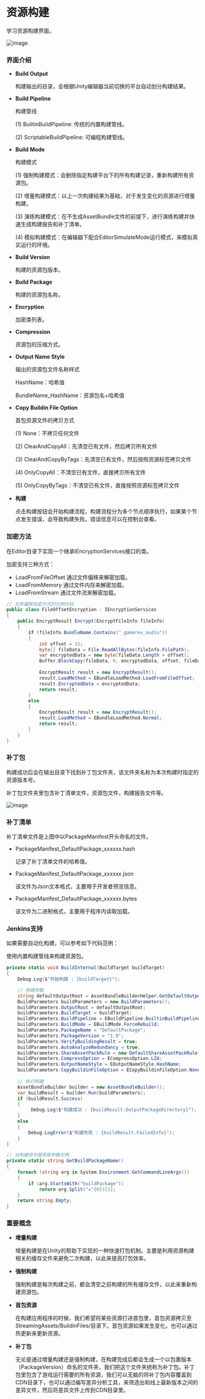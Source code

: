 # 资源构建

学习资源构建界面。

![image](./Image/AssetBuilder-img1.jpg)

### 界面介绍

- **Build Output**

  构建输出的目录，会根据Unity编辑器当前切换的平台自动划分构建结果。

- **Build Pipeline**

  构建管线

  (1) BuiltinBuildPipeline: 传统的内置构建管线。

  (2) ScriptableBuildPipeline: 可编程构建管线。

- **Build Mode**

  构建模式

  (1) 强制构建模式：会删除指定构建平台下的所有构建记录，重新构建所有资源包。

  (2) 增量构建模式：以上一次构建结果为基础，对于发生变化的资源进行增量构建。

  (3) 演练构建模式：在不生成AssetBundle文件的前提下，进行演练构建并快速生成构建报告和补丁清单。

  (4) 模拟构建模式：在编辑器下配合EditorSimulateMode运行模式，来模拟真实运行的环境。

- **Build Version**

  构建的资源包版本。

- **Build Package**

  构建的资源包名称。

- **Encryption**

  加密类列表。

- **Compression**

  资源包的压缩方式。

- **Output Name Style**

  输出的资源包文件名称样式

  HashName：哈希值

  BundleName_HashName：资源包名+哈希值

 - **Copy Buildin File Option**

   首包资源文件的拷贝方式

   (1) None：不拷贝任何文件

   (2) ClearAndCopyAll：先清空已有文件，然后拷贝所有文件

   (3) ClearAndCopyByTags：先清空已有文件，然后按照资源标签拷贝文件

   (4) OnlyCopyAll：不清空已有文件，直接拷贝所有文件

   (5) OnlyCopyByTags：不清空已有文件，直接按照资源标签拷贝文件

- **构建**

  点击构建按钮会开始构建流程，构建流程分为多个节点顺序执行，如果某个节点发生错误，会导致构建失败。错误信息可以在控制台查看。

### 加密方法

在Editor目录下实现一个继承IEncryptionServices接口的类。

加密支持三种方式：

- LoadFromFileOffset 通过文件偏移来解密加载。
- LoadFromMemory 通过文件内存来解密加载。
- LoadFromStream 通过文件流来解密加载。

```csharp
// 文件偏移加密方式的示例代码
public class FileOffsetEncryption : IEncryptionServices
{
    public EncryptResult Encrypt(EncryptFileInfo fileInfo)
    {
        if (fileInfo.BundleName.Contains("_gameres_audio"))
        {
            int offset = 32;
            byte[] fileData = File.ReadAllBytes(fileInfo.FilePath);
            var encryptedData = new byte[fileData.Length + offset];
            Buffer.BlockCopy(fileData, 0, encryptedData, offset, fileData.Length);
            
            EncryptResult result = new EncryptResult();
            result.LoadMethod = EBundleLoadMethod.LoadFromFileOffset;
            result.EncryptedData = encryptedData;
            return result;
        }
        else
        {
            EncryptResult result = new EncryptResult();
            result.LoadMethod = EBundleLoadMethod.Normal;
            return result;
        }
    }
}
```

### 补丁包

构建成功后会在输出目录下找到补丁包文件夹，该文件夹名称为本次构建时指定的资源版本号。

补丁包文件夹里包含补丁清单文件，资源包文件，构建报告文件等。

![image](./Image/AssetBuilder-img2.jpg)

### 补丁清单

补丁清单文件是上图中以PackageManifest开头命名的文件。

- PackageManifest_DefaultPackage_xxxxxx.hash

  记录了补丁清单文件的哈希值。

- PackageManifest_DefaultPackage_xxxxxx.json

  该文件为Json文本格式，主要用于开发者预览信息。

- PackageManifest_DefaultPackage_xxxxxx.bytes

  该文件为二进制格式，主要用于程序内读取加载。

### Jenkins支持

如果需要自动化构建，可以参考如下代码范例：

使用内置构建管线来构建资源包。

````csharp
private static void BuildInternal(BuildTarget buildTarget)
{
    Debug.Log($"开始构建 : {buildTarget}");

    // 构建参数
    string defaultOutputRoot = AssetBundleBuilderHelper.GetDefaultOutputRoot();
    BuildParameters buildParameters = new BuildParameters();
    buildParameters.OutputRoot = defaultOutputRoot;
    buildParameters.BuildTarget = buildTarget;
    buildParameters.BuildPipeline = EBuildPipeline.BuiltinBuildPipeline;
    buildParameters.BuildMode = EBuildMode.ForceRebuild;
    buildParameters.PackageName = "DefaultPackage";
    buildParameters.PackageVersion = "1.0";
    buildParameters.VerifyBuildingResult = true;
    buildParameters.AutoAnalyzeRedundancy = true;
    buildParameters.ShareAssetPackRule = new DefaultShareAssetPackRule();
    buildParameters.CompressOption = ECompressOption.LZ4;
    buildParameters.OutputNameStyle = EOutputNameStyle.HashName;
    buildParameters.CopyBuildinFileOption = ECopyBuildinFileOption.None;
    
    // 执行构建
    AssetBundleBuilder builder = new AssetBundleBuilder();
    var buildResult = builder.Run(buildParameters);
    if (buildResult.Success)
    {
         Debug.Log($"构建成功 : {buildResult.OutputPackageDirectory}");
    }
    else
    {
        Debug.LogError($"构建失败 : {buildResult.FailedInfo}");
    }
}

// 从构建命令里获取参数示例
private static string GetBuildPackageName()
{
    foreach (string arg in System.Environment.GetCommandLineArgs())
    {
        if (arg.StartsWith("buildPackage"))
            return arg.Split("="[0])[1];
    }
    return string.Empty;
}
````

### 重要概念

- **增量构建**

  增量构建是在Unity的帮助下实现的一种快速打包机制。主要是利用资源构建相关的缓存文件来避免二次构建，以此来提高打包效率。

- **强制构建**

  强制构建是每次构建之前，都会清空之前构建的所有缓存文件，以此来重新构建资源包。

- **首包资源**

  在构建应用程序的时候，我们希望将某些资源打进首包里，首包资源拷贝至StreamingAssets/BuildinFiles/目录下。首包资源如果发生变化，也可以通过热更新来更新资源。

- **补丁包**

  无论是通过增量构建还是强制构建，在构建完成后都会生成一个以包裹版本（PackageVersion）命名的文件夹，我们把这个文件夹统称为补丁包。补丁包里包含了游戏运行需要的所有资源，我们可以无脑的将补丁包内容覆盖到CDN目录下，也可以通过编写差异分析工具，来筛选出和线上最新版本之间的差异文件，然后将差异文件上传到CDN目录里。
